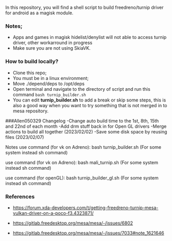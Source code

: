 In this repository, you will find a shell script to build freedreno/turnip driver for android as a magisk module.


### Notes;
- Apps and games in magisk hidelist/denylist will not able to access turnip driver, other workarround in progress
- Make sure you are not using SkiaVK.

### How to build locally?
- Clone this repo;
- You must be in a linux environment;
- Move ./depend/deps to /opt/deps
- Open terminal and navigate to the directory of script and run this command ```bash turnip_builder.sh```
- You can edit **turnip_builder.sh** to add a break or skip some steps, this is also a good way when you want to try something that is not merged in to mesa repository.


###Allen050329 Changelog
-Change auto build time to the 1st, 8th, 15th and 22nd of each month
-Add drm stuff back in for Open GL drivers
-Merge actions to build all together (2023/02/02)
-Save some disk space by reusing files (2023/02/07)

Notes
use command (for vk on Adreno):
bash turnip_builder.sh (For some system instead sh command)

use command (for vk on Adreno):
bash mali_turnip.sh (For some system instead sh command)

use command (for openGL):
bash turnip_builder_gl.sh (For some system instead sh command)

### References

- https://forum.xda-developers.com/t/getting-freedreno-turnip-mesa-vulkan-driver-on-a-poco-f3.4323871/

- https://gitlab.freedesktop.org/mesa/mesa/-/issues/6802
- https://gitlab.freedesktop.org/mesa/mesa/-/issues/7033#note_1621646
